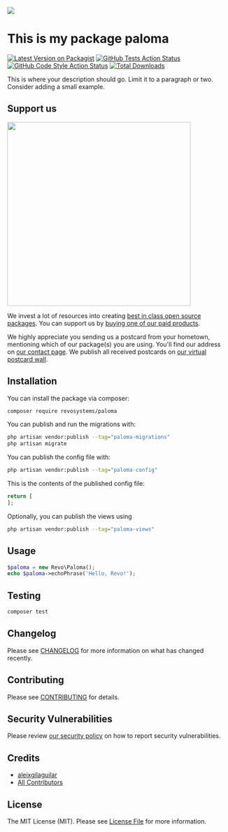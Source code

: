 
[<img src="https://github-ads.s3.eu-central-1.amazonaws.com/support-ukraine.svg?t=1" />](https://supportukrainenow.org)

# This is my package paloma

[![Latest Version on Packagist](https://img.shields.io/packagist/v/revosystems/paloma.svg?style=flat-square)](https://packagist.org/packages/revosystems/paloma)
[![GitHub Tests Action Status](https://img.shields.io/github/workflow/status/revosystems/paloma/run-tests?label=tests)](https://github.com/revosystems/paloma/actions?query=workflow%3Arun-tests+branch%3Amain)
[![GitHub Code Style Action Status](https://img.shields.io/github/workflow/status/revosystems/paloma/Check%20&%20fix%20styling?label=code%20style)](https://github.com/revosystems/paloma/actions?query=workflow%3A"Check+%26+fix+styling"+branch%3Amain)
[![Total Downloads](https://img.shields.io/packagist/dt/revosystems/paloma.svg?style=flat-square)](https://packagist.org/packages/revosystems/paloma)

This is where your description should go. Limit it to a paragraph or two. Consider adding a small example.

## Support us

[<img src="https://github-ads.s3.eu-central-1.amazonaws.com/paloma.jpg?t=1" width="419px" />](https://spatie.be/github-ad-click/paloma)

We invest a lot of resources into creating [best in class open source packages](https://spatie.be/open-source). You can support us by [buying one of our paid products](https://spatie.be/open-source/support-us).

We highly appreciate you sending us a postcard from your hometown, mentioning which of our package(s) you are using. You'll find our address on [our contact page](https://spatie.be/about-us). We publish all received postcards on [our virtual postcard wall](https://spatie.be/open-source/postcards).

## Installation

You can install the package via composer:

```bash
composer require revosystems/paloma
```

You can publish and run the migrations with:

```bash
php artisan vendor:publish --tag="paloma-migrations"
php artisan migrate
```

You can publish the config file with:

```bash
php artisan vendor:publish --tag="paloma-config"
```

This is the contents of the published config file:

```php
return [
];
```

Optionally, you can publish the views using

```bash
php artisan vendor:publish --tag="paloma-views"
```

## Usage

```php
$paloma = new Revo\Paloma();
echo $paloma->echoPhrase('Hello, Revo!');
```

## Testing

```bash
composer test
```

## Changelog

Please see [CHANGELOG](CHANGELOG.md) for more information on what has changed recently.

## Contributing

Please see [CONTRIBUTING](https://github.com/spatie/.github/blob/main/CONTRIBUTING.md) for details.

## Security Vulnerabilities

Please review [our security policy](../../security/policy) on how to report security vulnerabilities.

## Credits

- [aleixgilaguilar](https://github.com/revosystems)
- [All Contributors](../../contributors)

## License

The MIT License (MIT). Please see [License File](LICENSE.md) for more information.
